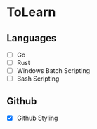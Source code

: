 # ToLearn

## Languages
- [ ] Go
- [ ] Rust
- [ ] Windows Batch Scripting
- [ ] Bash Scripting

## Github
- [x] Github Styling
